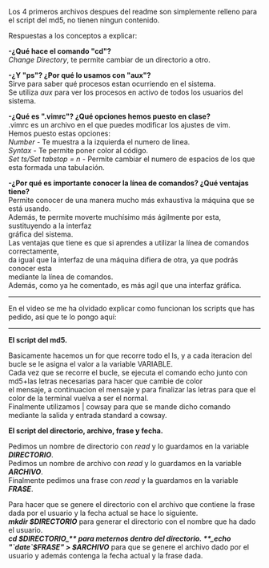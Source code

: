 Los 4 primeros archivos despues del readme son simplemente relleno para el script del md5, no tienen ningun contenido.  

Respuestas a los conceptos a explicar:  

**-¿Qué hace el comando "cd"?**  
_Change Directory_, te permite cambiar de un directorio a otro.  

**-¿Y "ps"? ¿Por qué lo usamos con "aux"?**  
Sirve para saber qué procesos estan ocurriendo en el sistema.  
Se utiliza _aux_ para ver los procesos en activo de todos los usuarios del sistema.  

**-¿Qué es ".vimrc"? ¿Qué opciones hemos puesto en clase?**  
.vimrc es un archivo en el que puedes modificar los ajustes de vim.  
Hemos puesto estas opciones:  
_Number_ - Te muestra a la izquierda el numero de linea.  
_Syntax_ - Te permite poner color al código.  
_Set ts/Set tabstop = n_ - Permite cambiar el numero de espacios de los que esta formada una tabulación.  

**-¿Por qué es importante conocer la línea de comandos? ¿Qué ventajas tiene?**  
Permite conocer de una manera mucho más exhaustiva la máquina que se está usando.  
Además, te permite moverte muchísimo más ágilmente por esta, sustituyendo a la interfaz  
gráfica del sistema.  
Las ventajas que tiene es que si aprendes a utilizar la línea de comandos correctamente,  
da igual que la interfaz de una máquina difiera de otra, ya que podrás conocer esta  
mediante la línea de comandos.  
Además, como ya he comentado, es más agil que una interfaz gráfica.  


-----------------------------------------------------------------------------------------------------------------  
  
En el video se me ha olvidado explicar como funcionan los scripts que has pedido, asi que te lo pongo aquí:  
  
-----------------------------------------------------------------------------------------------------------------  

**El script del md5.**
  
Basicamente hacemos un for que recorre todo el ls, y a cada iteracion del bucle se le asigna el valor a la variable VARIABLE.  
Cada vez que se recorre el bucle, se ejecuta el comando echo junto con md5+las letras necesarias para hacer que cambie de color  
el mensaje, a continuacion el mensaje y para finalizar las letras para que el color de la terminal vuelva a ser el normal.  
Finalmente utilizamos | cowsay para que se mande dicho comando mediante la salida y entrada standard a cowsay.  
  
**El script del directorio, archivo, frase y fecha.**
  
Pedimos un nombre de directorio con _read_ y lo guardamos en la variable **_DIRECTORIO_**.  
Pedimos un nombre de archivo con _read_ y lo guardamos en la variable **_ARCHIVO_**.  
Finalmente pedimos una frase con _read_ y la guardamos en la variable **_FRASE_**.  

Para hacer que se genere el directorio con el archivo que contiene la frase dada por el usuario y la fecha actual se hace lo siguiente.  
**_mkdir $DIRECTORIO_** para generar el directorio con el nombre que ha dado el usuario.  
**_cd $DIRECTORIO_** para meternos dentro del directorio.  
**_echo "`date`$FRASE" > $ARCHIVO_** para que se genere el archivo dado por el usuario y además contenga la fecha actual y la frase dada.

